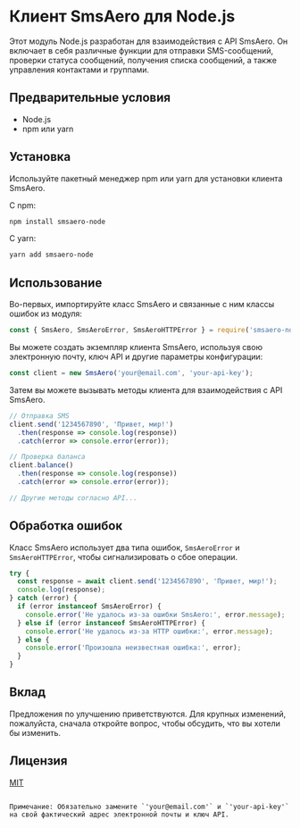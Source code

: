 # Клиент SmsAero для Node.js

Этот модуль Node.js разработан для взаимодействия с API SmsAero. Он включает в себя различные функции для отправки SMS-сообщений, проверки статуса сообщений, получения списка сообщений, а также управления контактами и группами.

## Предварительные условия

- Node.js
- npm или yarn

## Установка

Используйте пакетный менеджер npm или yarn для установки клиента SmsAero.

С npm:
```sh
npm install smsaero-node
```

С yarn:
```sh
yarn add smsaero-node
```

## Использование

Во-первых, импортируйте класс SmsAero и связанные с ним классы ошибок из модуля:

```javascript
const { SmsAero, SmsAeroError, SmsAeroHTTPError } = require('smsaero-node');
```

Вы можете создать экземпляр клиента SmsAero, используя свою электронную почту, ключ API и другие параметры конфигурации:

```javascript
const client = new SmsAero('your@email.com', 'your-api-key');
```

Затем вы можете вызывать методы клиента для взаимодействия с API SmsAero.

```javascript
// Отправка SMS
client.send('1234567890', 'Привет, мир!')
  .then(response => console.log(response))
  .catch(error => console.error(error));

// Проверка баланса
client.balance()
  .then(response => console.log(response))
  .catch(error => console.error(error));

// Другие методы согласно API...
```

## Обработка ошибок

Класс SmsAero использует два типа ошибок, `SmsAeroError` и `SmsAeroHTTPError`, чтобы сигнализировать о сбое операции.

```javascript
try {
  const response = await client.send('1234567890', 'Привет, мир!');
  console.log(response);
} catch (error) {
  if (error instanceof SmsAeroError) {
    console.error('Не удалось из-за ошибки SmsAero:', error.message);
  } else if (error instanceof SmsAeroHTTPError) {
    console.error('Не удалось из-за HTTP ошибки:', error.message);
  } else {
    console.error('Произошла неизвестная ошибка:', error);
  }
}
```

## Вклад

Предложения по улучшению приветствуются. Для крупных изменений, пожалуйста, сначала откройте вопрос, чтобы обсудить, что вы хотели бы изменить.

## Лицензия

[MIT](https://choosealicense.com/licenses/mit/)
```

Примечание: Обязательно замените `'your@email.com'` и `'your-api-key'` на свой фактический адрес электронной почты и ключ API.

